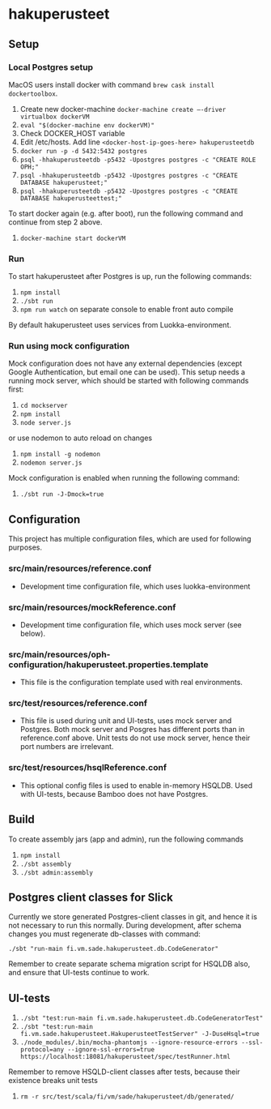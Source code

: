 # hakuperusteet

## Setup

### Local Postgres setup

MacOS users install docker with command `brew cask install dockertoolbox`.

1. Create new docker-machine `docker-machine create —-driver virtualbox dockerVM`
2. `eval "$(docker-machine env dockerVM)"`
3. Check DOCKER_HOST variable
4. Edit /etc/hosts. Add line `<docker-host-ip-goes-here> hakuperusteetdb`
5. `docker run -p -d 5432:5432 postgres`
6. `psql -hhakuperusteetdb -p5432 -Upostgres postgres -c "CREATE ROLE OPH;"`
7. `psql -hhakuperusteetdb -p5432 -Upostgres postgres -c "CREATE DATABASE hakuperusteet;"`
8. `psql -hhakuperusteetdb -p5432 -Upostgres postgres -c "CREATE DATABASE hakuperusteettest;"`

To start docker again (e.g. after boot), run the following command and continue from step 2 above.

1. `docker-machine start dockerVM`

### Run

To start hakuperusteet after Postgres is up, run the following commands:

1. `npm install`
2. `./sbt run`
3. `npm run watch` on separate console to enable front auto compile

By default hakuperusteet uses services from Luokka-environment.

### Run using mock configuration

Mock configuration does not have any external dependencies (except Google Authentication, but email one can be used).
This setup needs a running mock server, which should be started with following commands first:

1. `cd mockserver`
2. `npm install`
3. `node server.js`

or use nodemon to auto reload on changes

1. `npm install -g nodemon`
2. `nodemon server.js`

Mock configuration is enabled when running the following command:

1. `./sbt run -J-Dmock=true`

## Configuration

This project has multiple configuration files, which are used for following purposes.

### src/main/resources/reference.conf

 - Development time configuration file, which uses luokka-environment

### src/main/resources/mockReference.conf

 - Development time configuration file, which uses mock server (see below).

### src/main/resources/oph-configuration/hakuperusteet.properties.template

 - This file is the configuration template used with real environments.

### src/test/resources/reference.conf

 - This file is used during unit and UI-tests, uses mock server and Postgres. Both mock server and Posgres has different ports
   than in reference.conf above. Unit tests do not use mock server, hence their port numbers are irrelevant.

### src/test/resources/hsqlReference.conf

 - This optional config files is used to enable in-memory HSQLDB. Used with UI-tests, because Bamboo does not have Postgres.

## Build

To create assembly jars (app and admin), run the following commands

1. `npm install`
2. `./sbt assembly`
3. `./sbt admin:assembly`

## Postgres client classes for Slick

Currently we store generated Postgres-client classes in git, and hence it is not necessary to run this normally.
During development, after schema changes you must regenerate db-classes with command:

`./sbt "run-main fi.vm.sade.hakuperusteet.db.CodeGenerator"`

Remember to create separate schema migration script for HSQLDB also, and ensure that UI-tests continue to work.

## UI-tests

1. `./sbt "test:run-main fi.vm.sade.hakuperusteet.db.CodeGeneratorTest"`
2. `./sbt "test:run-main fi.vm.sade.hakuperusteet.HakuperusteetTestServer" -J-DuseHsql=true`
3. `./node_modules/.bin/mocha-phantomjs --ignore-resource-errors --ssl-protocol=any --ignore-ssl-errors=true  https://localhost:18081/hakuperusteet/spec/testRunner.html`

Remember to remove HSQLD-client classes after tests, because their existence breaks unit tests

1. `rm -r src/test/scala/fi/vm/sade/hakuperusteet/db/generated/`
